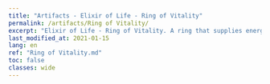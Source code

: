 ```yaml
---
title: "Artifacts - Elixir of Life - Ring of Vitality"
permalink: /artifacts/Ring of Vitality/
excerpt: "Elixir of Life - Ring of Vitality. A ring that supplies energy. One of the components of the Elixir of Life."
last_modified_at: 2021-01-15
lang: en
ref: "Ring of Vitality.md"
toc: false
classes: wide
---
```


